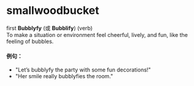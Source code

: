 # smallwoodbucket
first
**Bubblyfy** (或 **Bubblify**) (verb)  
To make a situation or environment feel cheerful, lively, and fun, like the feeling of bubbles.

#### 例句：

- "Let’s bubblyfy the party with some fun decorations!"
- "Her smile really bubblyfies the room."
